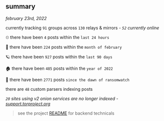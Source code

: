 
## summary
_february 23rd, 2022_

currently tracking `91` groups across `130` relays & mirrors - _`52` currently online_

⏲ there have been `4` posts within the `last 24 hours`

🦈 there have been `224` posts within the `month of february`

🪐 there have been `927` posts within the `last 90 days`

🏚 there have been `485` posts within the `year of 2022`

🦕 there have been `2771` posts `since the dawn of ransomwatch`

there are `48` custom parsers indexing posts

_`20` sites using v2 onion services are no longer indexed - [support.torproject.org](https://support.torproject.org/onionservices/v2-deprecation/)_

> see the project [README](https://github.com/thetanz/ransomwatch#ransomwatch--) for backend technicals
